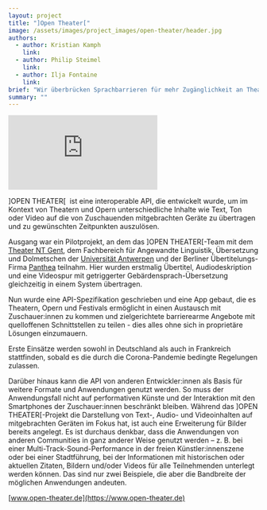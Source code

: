 ```yaml
---
layout: project
title: "]Open Theater["
image: /assets/images/project_images/open-theater/header.jpg
authors:
  - author: Kristian Kamph
    link:
  - author: Philip Steimel
    link:
  - author: Ilja Fontaine
    link:
brief: "Wir überbrücken Sprachbarrieren für mehr Zugänglichkeit an Theatern und Opern."
summary: ""
---
```


<div class="iframe-container">
    <iframe src="https://www.youtube-nocookie.com/embed/VewFtLGbNhc" frameborder="0" allow="accelerometer; autoplay; encrypted-media; gyroscope; picture-in-picture" allowfullscreen></iframe>
</div> 

]OPEN THEATER\[  ist eine interoperable API, die entwickelt wurde, um im Kontext von Theatern und Opern unterschiedliche Inhalte wie Text, Ton oder Video auf die von Zuschauenden mitgebrachten Geräte zu übertragen und zu gewünschten Zeitpunkten auszulösen.

Ausgang war ein Pilotprojekt, an dem das ]OPEN THEATER\[-Team mit dem [Theater NT Gent](https://www.ntgent.be/en/), dem Fachbereich für Angewandte Linguistik, Übersetzung und Dolmetschen der [Universität Antwerpen](https://www.uantwerpen.be/en/staff/?dept=UA273) und der Berliner Übertitelungs-Firma [Panthea](https://panthea.com/) teilnahm. Hier wurden erstmalig Übertitel, Audiodeskription und eine Videospur mit getriggerter Gebärdensprach-Übersetzung gleichzeitig in einem System übertragen.

Nun wurde eine API-Spezifikation geschrieben und eine App gebaut, die es Theatern, Opern und Festivals ermöglicht in einen Austausch mit Zuschauer:innen zu kommen und zielgerichtete barrierearme Angebote mit quelloffenen Schnittstellen zu teilen - dies alles ohne sich in proprietäre Lösungen einzumauern.

Erste Einsätze werden sowohl in Deutschland als auch in Frankreich stattfinden, sobald es die durch die Corona-Pandemie bedingte Regelungen zulassen.

Darüber hinaus kann die API von anderen Entwickler:innen als Basis für weitere Formate und Anwendungen genutzt werden. So muss der Anwendungsfall nicht auf performativen Künste und der Interaktion mit den Smartphones der Zuschauer:innen beschränkt bleiben.
Während das ]OPEN THEATER\[-Projekt die Darstellung von Text-, Audio- und Videoinhalten auf mitgebrachten Geräten im Fokus hat, ist auch eine Erweiterung für Bilder bereits angelegt. Es ist durchaus denkbar, dass die Anwendungen von anderen Communities in ganz anderer Weise genutzt werden – z. B. bei einer Multi-Track-Sound-Performance in der freien Künstler:innenszene oder bei einer Stadtführung, bei der Informationen mit historischen oder aktuellen Zitaten, Bildern und/oder Videos für alle Teilnehmenden unterlegt werden können. Das sind nur zwei Beispiele, die aber die Bandbreite der möglichen Anwendungen andeuten.

[www.open-theater.de](https://www.open-theater.de)
